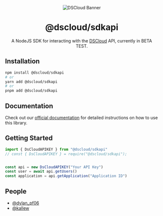 <div align="center">
  <img alt="DSCloud Banner" src="https://imgur.com/u8CeAlu">
</div>

<h1 align="center">@dscloud/sdkapi</h1>

<p align="center">A NodeJS SDK for interacting with the <a href="https://dscloud.pt" target="_blank">DSCloud</a> API, currently in BETA TEST.</p>

## Installation

```bash
npm install @dscloud/sdkapi
# or
yarn add @dscloud/sdkapi
# or
pnpm add @dscloud/sdkapi
```

## Documentation

Check out our [official documentation](https://docs.dscloud.pt/) for detailed instructions on how to use this library.

## Getting Started

```ts
import { DsCloudAPIKEY } from "@dscloud/sdkapi"
// const { DsCloudAPIKEY } = require("@dscloud/sdkapi");


const api = new DsCloudAPIKEY("Your API Key")
const user = await api.getUsers()
const application = api.getApplication("Application ID")
```

## People

- [@dylan_pf06](https://github.com/dylanpf06)
- [@kallew](https://github.com/Kallew-Laugui-Bot)
